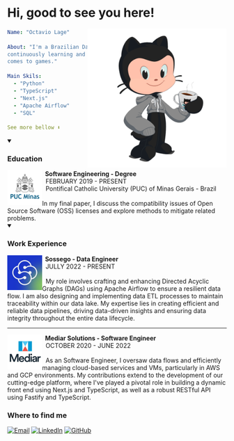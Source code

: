 # Hi, good to see you here!

<img align="right" alt="octocat" src="https://raw.githubusercontent.com/octaviolage/octaviolage/master/assets/img/octocat.png"  height="320" />

```yaml
Name: "Octavio Lage"

About: "I'm a Brazilian Data and Software Engineer passionate about
continuously learning and taking on challenges, especially when it
comes to games."

Main Skils:
  - "Python"
  - "TypeScript"
  - "Next.js"
  - "Apache Airflow"
  - "SQL"

See more bellow ⬇️
```

<details open>
  <summary><h3> Education </h3> </summary>
  <img align="left" alt="PUC Minas" src="https://raw.githubusercontent.com/octaviolage/octaviolage/master/assets/img/pucminas.jpeg" height="80px" />
  <b>&nbsp;&nbsp;Software Engineering - Degree</b><br/>
  &nbsp;&nbsp;FEBRUARY 2019 - PRESENT<br/>
  &nbsp;&nbsp;Pontifical Catholic University (PUC) of Minas Gerais - Brazil<br/>
  <br/>
  In my final paper, I discuss the compatibility issues of Open Source Software (OSS) licenses and explore methods to mitigate related problems.
</details>


<details open>
  <summary><h3> Work Experience </h3></summary>
    <img align="left" alt="Sossego" src="https://raw.githubusercontent.com/octaviolage/octaviolage/master/assets/img/sossego.jpeg" height="80px" />
  <b>&nbsp;&nbsp;Sossego - Data Engineer</b><br/>
  &nbsp;&nbsp;JULLY 2022 - PRESENT<br/>
  <br/>
  &nbsp;&nbsp;My role involves crafting and enhancing Directed Acyclic Graphs (DAGs) using Apache Airflow to ensure a resilient data flow. I am also designing and implementing data ETL processes to maintain traceability within our data lake. My expertise lies in creating efficient and reliable data pipelines, driving data-driven insights and ensuring data integrity throughout the entire data lifecycle.
  
  --------------------
  <img align="left" alt="Mediar Solutions" src="https://raw.githubusercontent.com/octaviolage/octaviolage/master/assets/img/mediar.jpeg" height="80px" />
  <b>&nbsp;&nbsp;Mediar Solutions - Software Engineer</b><br/>
  &nbsp;&nbsp;OCTOBER 2020 - JUNE 2022<br/>
  <br/>
  &nbsp;&nbsp;As an Software Engineer, I oversaw data flows and efficiently managing cloud-based services and VMs, particularly in AWS and GCP environments. My contributions extend to the development of our cutting-edge platform, where I've played a pivotal role in building a dynamic front end using Next.js and TypeScript, as well as a robust RESTful API using Fastify and TypeScript.
</details>


<h3> Where to find me </h3>

[![Email](https://img.shields.io/badge/-Email-FFF?logo=gmail&logoColor=red&)](mailto://me@octavio.dev)
[![LinkedIn](https://img.shields.io/badge/-LinkedIn-white?logo=LinkedIn&logoColor=blue&)](https://www.linkedin.com/in/octaviolage/)
[![GitHub](https://img.shields.io/badge/-GitHub-FFF?logo=github&logoColor=black&)](https://github.com/octaviolage)




